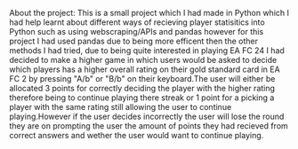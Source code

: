 About the project:
This is a small project which I had made in Python which I had help learnt about different ways of recieving player statisitics into Python such as using webscraping/APIs and pandas however for this project I had used pandas due to being more efficent then the other methods I had tried, due to being quite interested in playing EA FC 24 I had decided to make a higher game in which users would be asked to decide which players has a higher overall rating on their gold standard card in EA FC 2 by pressing "A/b" or "B/b" on their keyboard.The user will either be allocated 3 points for correctly deciding the player with the higher rating therefore being to continue playing there streak or 1 point for a picking a player with the same rating still allowing the user to continue playing.However if the user decides incorrectly the user will lose the round they are on prompting the user the amount of points they had recieved from correct answers and wether the user would want to continue playing.
